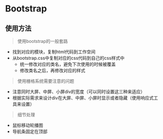 # Bootstrap


## 使用方法

> 使用bootstrap的一般套路
+ 找到对应的模块，复制html代码到工作空间
+ 从bootstrap.css中复制对应的css代码到自己的css样式中
  * 统一修改对应的类名，避免下次使用的时候被覆盖
  * 修改类名之后，再修改对应的样式

> 使用栅格系统需要注意的问题
+ 注意同时大屏、中屏、小屏div的宽度（可以同时设置这三种来适应）
+ 根据实际需求来设计div在大屏、中屏、小屏时显示或者隐藏（使用响应式工具来设置）

>细节处理
+ 鼠标移动轮播图
+ 导航条固定在顶部

